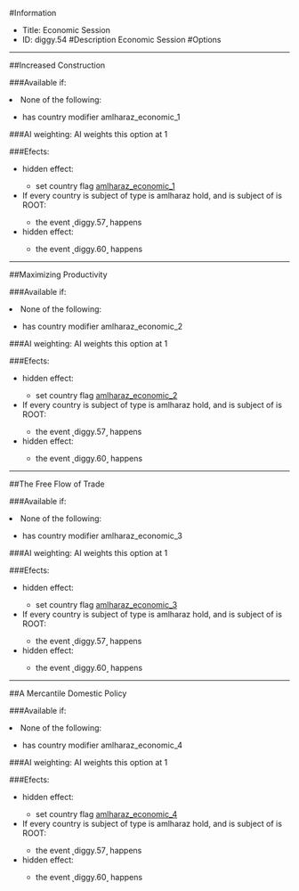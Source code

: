#Information
 - Title: Economic Session
 - ID: diggy.54
#Description
Economic Session
#Options

___
##Increased Construction

###Available if:
<li>None of the following:</li><ul><li>has country modifier amlharaz_economic_1</li></ul>

###AI weighting:
AI weights this option at 1


###Efects:<ul><li>hidden effect:</li><ul><li>set country flag [amlharaz_economic_1](../flags/amlharaz_economic_1.md)</li></ul><li>If every country is subject of type is amlharaz hold, and  is subject of is ROOT:</li><ul><li>the event ˻diggy.57˼ happens</li></ul><li>hidden effect:</li><ul><li>the event ˻diggy.60˼ happens</li></ul></ul>

___
##Maximizing Productivity

###Available if:
<li>None of the following:</li><ul><li>has country modifier amlharaz_economic_2</li></ul>

###AI weighting:
AI weights this option at 1


###Efects:<ul><li>hidden effect:</li><ul><li>set country flag [amlharaz_economic_2](../flags/amlharaz_economic_2.md)</li></ul><li>If every country is subject of type is amlharaz hold, and  is subject of is ROOT:</li><ul><li>the event ˻diggy.57˼ happens</li></ul><li>hidden effect:</li><ul><li>the event ˻diggy.60˼ happens</li></ul></ul>

___
##The Free Flow of Trade

###Available if:
<li>None of the following:</li><ul><li>has country modifier amlharaz_economic_3</li></ul>

###AI weighting:
AI weights this option at 1


###Efects:<ul><li>hidden effect:</li><ul><li>set country flag [amlharaz_economic_3](../flags/amlharaz_economic_3.md)</li></ul><li>If every country is subject of type is amlharaz hold, and  is subject of is ROOT:</li><ul><li>the event ˻diggy.57˼ happens</li></ul><li>hidden effect:</li><ul><li>the event ˻diggy.60˼ happens</li></ul></ul>

___
##A Mercantile Domestic Policy

###Available if:
<li>None of the following:</li><ul><li>has country modifier amlharaz_economic_4</li></ul>

###AI weighting:
AI weights this option at 1


###Efects:<ul><li>hidden effect:</li><ul><li>set country flag [amlharaz_economic_4](../flags/amlharaz_economic_4.md)</li></ul><li>If every country is subject of type is amlharaz hold, and  is subject of is ROOT:</li><ul><li>the event ˻diggy.57˼ happens</li></ul><li>hidden effect:</li><ul><li>the event ˻diggy.60˼ happens</li></ul></ul>
